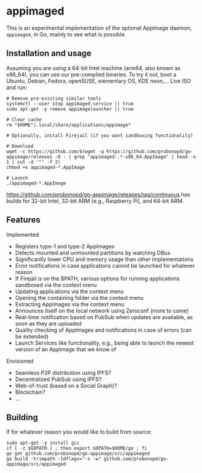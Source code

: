 # appimaged

This is an experimental implementation of the optional AppImage daemon, `appimaged`, in Go, mainly to see what is possible.

## Installation and usage

Assuming you are using a 64-bit Intel machine (arm64, also known as x86_64), you can use our pre-compiled binaries. To try it out, boot a Ubuntu, Debian, Fedora, openSUSE, elementary OS, KDE neon,... Live ISO and run:

```
# Remove pre-existing similar tools
systemctl --user stop appimaged.service || true
sudo apt-get -y remove appimagelauncher || true

# Clear cache
rm "$HOME"/.local/share/applications/appimage*

# Optionally, install Firejail (if you want sandboxing functionality)

# Download
wget -c https://github.com/$(wget -q https://github.com/probonopd/go-appimage/releases -O - | grep "appimaged-.*-x86_64.AppImage" | head -n 1 | cut -d '"' -f 2)
chmod +x appimaged-*.AppImage

# Launch
./appimaged-*.AppImage
```

https://github.com/probonopd/go-appimage/releases/tag/continuous has builds for 32-bit Intel, 32-bit ARM (e.g., Raspberry Pi), and 64-bit ARM.

## Features

Implemented

* Registers type-1 and type-2 AppImages
* Detects mounted and unmounted partitions by watching DBus
* Significantly lower CPU and memory usage than other implementations
* Error notifications in case applications cannot be launched for whatever reason
* If Firejail is on the $PATH, various options for running applications sandboxed via the context menu
* Updating applications via the context menu
* Opening the containing folder via the context menu
* Extracting AppImages via the context menu
* Announces itself on the local network using Zeroconf (more to come)
* Real-time notification based on PubSub when updates are available, as soon as they are uploaded
* Quality checking of AppImages and notifications in case of errors (can be extended)
* Launch Services like functionality, e.g., being able to launch the newest version of an AppImage that we know of

Envisioned

* Seamless P2P distribution using IPFS?
* Decentralized PubSub using IPFS?
* Web-of-trust (based on a Social Graph)?
* Blockchain?
* ...

## Building

If for whatever reason you would like to build from source:

```
sudo apt-get -y install gcc 
if [ -z $GOPATH ] ; then export GOPATH=$HOME/go ; fi
go get github.com/probonopd/go-appimage/src/appimaged 
go build -trimpath -ldflags="-s -w" github.com/probonopd/go-appimage/src/appimaged
```
